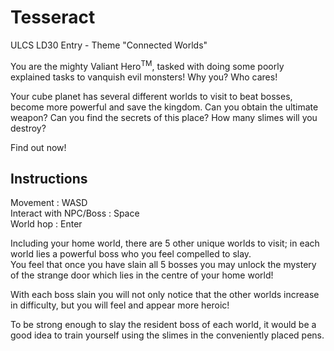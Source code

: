 Tesseract
=========

ULCS LD30 Entry - Theme "Connected Worlds"

You are the mighty Valiant Hero<sup>TM</sup>, tasked with doing some poorly explained tasks to vanquish evil monsters! Why you? Who cares!

Your cube planet has several different worlds to visit to beat bosses, become more powerful and save the kingdom. Can you obtain the ultimate weapon? Can you find the secrets of this place? How many slimes will you destroy?

Find out now!

Instructions
------------
Movement : WASD  
Interact with NPC/Boss : Space  
World hop : Enter  


Including your home world, there are 5 other unique worlds to visit; in each world lies a powerful boss who you feel compelled to slay.  
You feel that once you have slain all 5 bosses you may unlock the mystery of the strange door which lies in the centre of your home world!

With each boss slain you will not only notice that the other worlds increase in difficulty, but you will feel and appear more heroic!
  
To be strong enough to slay the resident boss of each world, it would be a good idea to train yourself using the slimes in the conveniently placed pens.